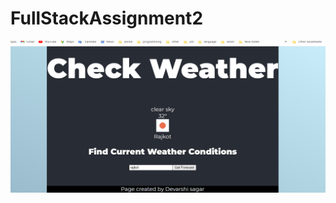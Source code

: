 # FullStackAssignment2

![alt text](https://github.com/DevarshiKSagar/FullStackAssignment2/blob/master/rajkotwheather.png?raw=true)
